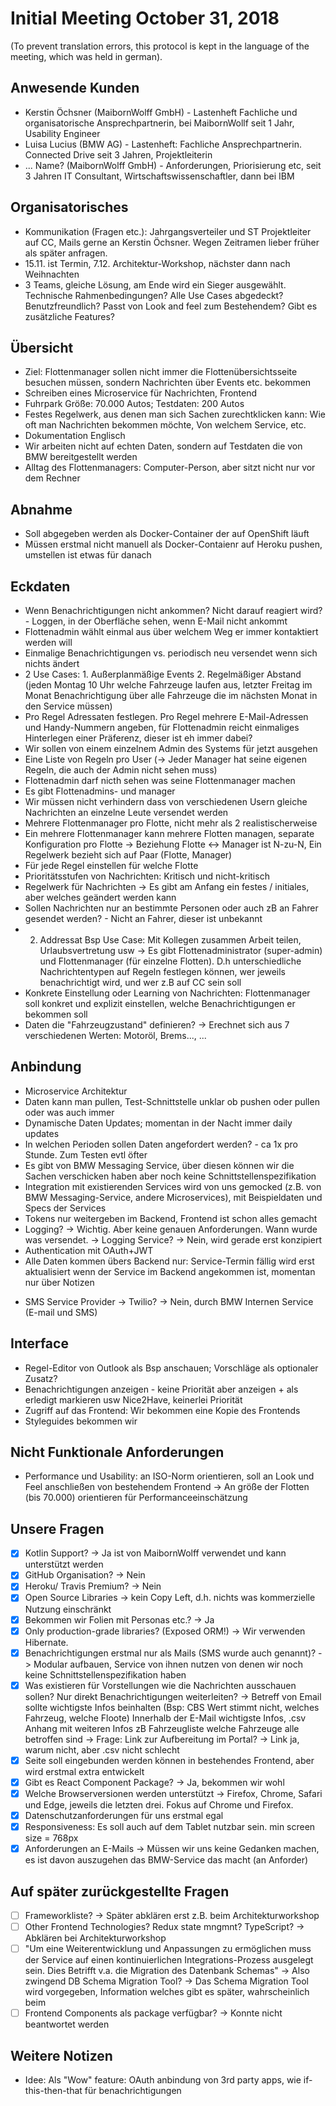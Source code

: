 # Initial Meeting October 31, 2018
(To prevent translation errors, this protocol is kept in the language
of the meeting, which was held in german).

## Anwesende Kunden

* Kerstin Öchsner (MaibornWolff GmbH) - Lastenheft Fachliche und
  organisatorische Ansprechpartnerin, bei MaibornWollf seit 1 Jahr,
  Usability Engineer
* Luisa Lucius (BMW AG) - Lastenheft: Fachliche Ansprechpartnerin.
  Connected Drive seit 3 Jahren, Projektleiterin
* ... Name? (MaibornWolff GmbH) - Anforderungen, Priorisierung etc,
  seit 3 Jahren IT Consultant, Wirtschaftswissenschaftler, dann bei
  IBM

## Organisatorisches
* Kommunikation (Fragen etc.): Jahrgangsverteiler und ST Projektleiter
  auf CC, Mails gerne an Kerstin Öchsner. Wegen Zeitramen lieber
  früher als später anfragen.
* 15.11. ist Termin, 7.12. Architektur-Workshop, nächster dann nach
  Weihnachten
* 3 Teams, gleiche Lösung, am Ende wird ein Sieger ausgewählt.
  Technische Rahmenbedingungen? Alle Use Cases abgedeckt?
  Benutzfreundlich? Passt von Look and feel zum Bestehendem? Gibt es
  zusätzliche Features?

## Übersicht
* Ziel: Flottenmanager sollen nicht immer die Flottenübersichtsseite
  besuchen müssen, sondern Nachrichten über Events etc. bekommen
* Schreiben eines Microservice für Nachrichten, Frontend
* Fuhrpark Größe: 70.000 Autos; Testdaten: 200 Autos
* Festes Regelwerk, aus denen man sich Sachen zurechtklicken kann: Wie
  oft man Nachrichten bekommen möchte, Von welchem Service, etc.
* Dokumentation Englisch
* Wir arbeiten nicht auf echten Daten, sondern auf Testdaten die von
  BMW bereitgestellt werden
* Alltag des Flottenmanagers: Computer-Person, aber sitzt nicht nur
  vor dem Rechner

## Abnahme
* Soll abgegeben werden als Docker-Container der auf OpenShift läuft
* Müssen erstmal nicht manuell als Docker-Contaienr auf Heroku pushen,
  umstellen ist etwas für danach

## Eckdaten
* Wenn Benachrichtigungen nicht ankommen? Nicht darauf reagiert
  wird? - Loggen, in der Oberfläche sehen, wenn E-Mail nicht ankommt
* Flottenadmin wählt einmal aus über welchem Weg er immer kontaktiert
  werden will
* Einmalige Benachrichtigungen vs. periodisch neu versendet wenn sich
  nichts ändert
* 2 Use Cases: 1. Außerplanmäßige Events 2. Regelmäßiger Abstand
  (jeden Montag 10 Uhr welche Fahrzeuge laufen aus, letzter Freitag im
  Monat Benachrichtigung über alle Fahrzeuge die im nächsten Monat in
  den Service müssen)
* Pro Regel Adressaten festlegen. Pro Regel mehrere E-Mail-Adressen
  und Handy-Nummern angeben, für Flottenadmin reicht einmaliges
  Hinterlegen einer Präferenz, dieser ist eh immer dabei?
* Wir sollen von einem einzelnem Admin des Systems für jetzt ausgehen
* Eine Liste von Regeln pro User (-> Jeder Manager hat seine eigenen
  Regeln, die auch der Admin nicht sehen muss)
* Flottenadmin darf nicth sehen was seine Flottenmanager machen
* Es gibt Flottenadmins- und manager
* Wir müssen nicht verhindern dass von verschiedenen Usern gleiche
  Nachrichten an einzelne Leute versendet werden
* Mehrere Flottenmanager pro Flotte, nicht mehr als 2
  realistischerweise
* Ein mehrere Flottenmanager kann mehrere Flotten managen, separate
  Konfiguration pro Flotte -> Beziehung Flotte <-> Manager ist N-zu-N,
  Ein Regelwerk bezieht sich auf Paar (Flotte, Manager)
* Für jede Regel einstellen für welche Flotte
* Prioritätsstufen von Nachrichten: Kritisch und nicht-kritisch
* Regelwerk für Nachrichten -> Es gibt am Anfang ein festes /
  initiales, aber welches geändert werden kann
* Sollen Nachrichten nur an bestimmte Personen oder auch zB an Fahrer
  gesendet werden? - Nicht an Fahrer, dieser ist unbekannt
* 2. Addressat Bsp Use Case: Mit Kollegen zusammen Arbeit teilen,
  Urlaubsvertretung usw -> Es gibt Flottenadministrator (super-admin)
  und Flottenmanager (für einzelne Flotten). D.h unterschiedliche
  Nachrichtentypen auf Regeln festlegen können, wer jeweils
  benachrichtigt wird, und wer z.B auf CC sein soll
* Konkrete Einstellung oder Learning von Nachrichten: Flottenmanager
  soll konkret und explizit einstellen, welche Benachrichtigungen er
  bekommen soll
* Daten die "Fahrzeugzustand" definieren? -> Erechnet sich aus 7
  verschiedenen Werten: Motoröl, Brems..., ...

## Anbindung
* Microservice Architektur
* Daten kann man pullen, Test-Schnittstelle unklar ob pushen oder
  pullen oder was auch immer
* Dynamische Daten Updates; momentan in der Nacht immer daily updates
* In welchen Perioden sollen Daten angefordert werden? - ca 1x pro
  Stunde. Zum Testen evtl öfter
* Es gibt von BMW Messaging Service, über diesen können wir die Sachen
  verschicken haben aber noch keine Schnittstellenspezifikation
* Integration mit existierenden Services wird von uns gemocked (z.B.
  von BMW Messaging-Service, andere Microservices), mit Beispieldaten
  und Specs der Services
* Tokens nur weitergeben im Backend, Frontend ist schon alles gemacht
* Logging? -> Wichtig. Aber keine genauen Anforderungen. Wann wurde
  was versendet. -> Logging Service? -> Nein, wird gerade erst
  konzipiert
* Authentication mit OAuth+JWT
* Alle Daten kommen übers Backend nur: Service-Termin fällig wird erst
  aktualisiert wenn der Service im Backend angekommen ist, momentan
  nur über Notizen
- SMS Service Provider -> Twilio? -> Nein, durch BMW Internen
      Service (E-mail und SMS)

## Interface
* Regel-Editor von Outlook als Bsp anschauen; Vorschläge als optionaler
  Zusatz?
* Benachrichtigungen anzeigen - keine Priorität aber anzeigen + als
  erledigt markieren usw Nice2Have, keinerlei Priorität
* Zugriff auf das Frontend: Wir bekommen eine Kopie des Frontends
* Styleguides bekommen wir

## Nicht Funktionale Anforderungen
* Performance und Usability: an ISO-Norm orientieren, soll an Look und
  Feel anschließen von bestehendem Frontend -> An größe der Flotten
  (bis 70.000) orientieren für Performanceeinschätzung

## Unsere Fragen
* [x] Kotlin Support? -> Ja ist von MaibornWolff verwendet und kann
      unterstützt werden
* [x] GitHub Organisation? -> Nein
* [x] Heroku/ Travis Premium? -> Nein
* [x] Open Source Libraries -> kein Copy Left, d.h. nichts was kommerzielle
      Nutzung einschränkt
* [x] Bekommen wir Folien mit Personas etc.? -> Ja
* [x] Only production-grade libraries? (Exposed ORM!) -> Wir verwenden
      Hibernate.
* [x] Benachrichtigungen erstmal nur als Mails (SMS wurde auch
      genannt)? -> Modular aufbauen, Service von ihnen nutzen von
      denen wir noch keine Schnittstellenspezifikation haben
* [x] Was existieren für Vorstellungen wie die Nachrichten ausschauen
      sollen? Nur direkt Benachrichtigungen weiterleiten? -> Betreff
      von Email sollte wichtigste Infos beinhalten (Bsp: CBS Wert
      stimmt nicht, welches Fahrzeug, welche Floote) Innerhalb der
      E-Mail wichtigste Infos, .csv Anhang mit weiteren Infos zB
      Fahrzeugliste welche Fahrzeuge alle betroffen sind -> Frage:
      Link zur Aufbereitung im Portal? -> Link ja, warum nicht, aber
      .csv nicht schlecht
* [x] Seite soll eingebunden werden können in bestehendes Frontend,
      aber wird erstmal extra entwickelt
* [x] Gibt es React Component Package? -> Ja, bekommen wir wohl
* [x] Welche Browserversionen werden unterstützt -> Firefox, Chrome,
      Safari und Edge, jeweils die letzten drei. Fokus auf Chrome und
      Firefox.
* [x] Datenschutzanforderungen für uns erstmal egal
* [x] Responsiveness: Es soll auch auf dem Tablet nutzbar sein. min
      screen size = 768px
* [x] Anforderungen an E-Mails -> Müssen wir uns keine Gedanken
      machen, es ist davon auszugehen das BMW-Service das macht (an
      Anforder)

## Auf später zurückgestellte Fragen
* [ ] Frameworkliste? -> Später abklären erst z.B. beim
      Architekturworkshop
* [ ] Other Frontend Technologies? Redux state mngmnt? TypeScript? ->
      Abklären bei Architekturworkshop
* [ ] "Um eine Weiterentwicklung und Anpassungen zu ermöglichen muss
      der Service auf einen kontinuierlichen Integrations-Prozess
      ausgelegt sein. Dies Betrifft v.a. die Migration des Datenbank
      Schemas" -> Also zwingend DB Schema Migration Tool? -> Das
      Schema Migration Tool wird vorgegeben, Information welches gibt
      es später, wahrscheinlich beim
* [ ] Frontend Components als package verfügbar? -> Konnte nicht
      beantwortet werden

## Weitere Notizen
* Idee: Als "Wow" feature: OAuth anbindung von 3rd party apps, wie
  if-this-then-that für benachrichtigungen
